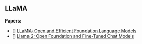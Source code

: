 ## **LLaMA**

**Papers:**
- [] [LLaMA: Open and Efficient Foundation Language Models](https://ai.meta.com/research/publications/llama-open-and-efficient-foundation-language-models/)
- [] [Llama 2: Open Foundation and Fine-Tuned Chat Models](https://ai.meta.com/research/publications/llama-2-open-foundation-and-fine-tuned-chat-models/)
